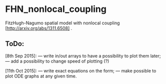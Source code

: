 # FHN_nonlocal_coupling
FitzHugh-Nagumo spatial model with nonlocal coupling [http://arxiv.org/abs/1311.6508] .

ToDo: 
-
[8th Sep 2015]:
— write in/out arrays to have a possibility to plot them later;
— add a possibility to change speed of plotting (?)

[11th Oct 2015]:
— write exact equations on the form;
— make possible to plot ODE graphs at any given time.